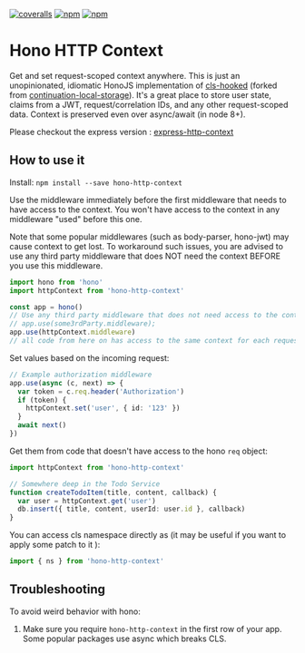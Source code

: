 [![coveralls](https://img.shields.io/coveralls/skonves/hono-http-context.svg)](https://coveralls.io/github/skonves/hono-http-context)
[![npm](https://img.shields.io/npm/v/hono-http-context.svg)](https://www.npmjs.com/package/hono-http-context)
[![npm](https://img.shields.io/npm/dm/hono-http-context.svg)](https://www.npmjs.com/package/hono-http-context)

# Hono HTTP Context

Get and set request-scoped context anywhere. This is just an unopinionated, idiomatic HonoJS implementation of [cls-hooked](https://github.com/Jeff-Lewis/cls-hooked) (forked from [continuation-local-storage](https://www.npmjs.com/package/continuation-local-storage)). It's a great place to store user state, claims from a JWT, request/correlation IDs, and any other request-scoped data. Context is preserved even over async/await (in node 8+).

Please checkout the express version : [express-http-context](https://github.com/skonves/express-http-contexts)

## How to use it

Install: `npm install --save hono-http-context`

Use the middleware immediately before the first middleware that needs to have access to the context.
You won't have access to the context in any middleware "used" before this one.

Note that some popular middlewares (such as body-parser, hono-jwt) may cause context to get lost.
To workaround such issues, you are advised to use any third party middleware that does NOT need the context
BEFORE you use this middleware.

```ts
import hono from 'hono'
import httpContext from 'hono-http-context'

const app = hono()
// Use any third party middleware that does not need access to the context here, e.g.
// app.use(some3rdParty.middleware);
app.use(httpContext.middleware)
// all code from here on has access to the same context for each request
```

Set values based on the incoming request:

```ts
// Example authorization middleware
app.use(async (c, next) => {
  var token = c.req.header('Authorization')
  if (token) {
    httpContext.set('user', { id: '123' })
  }
  await next()
})
```

Get them from code that doesn't have access to the hono `req` object:

```ts
import httpContext from 'hono-http-context'

// Somewhere deep in the Todo Service
function createTodoItem(title, content, callback) {
  var user = httpContext.get('user')
  db.insert({ title, content, userId: user.id }, callback)
}
```

You can access cls namespace directly as (it may be useful if you want to apply some patch to it ):

```js
import { ns } from 'hono-http-context'
```

## Troubleshooting

To avoid weird behavior with hono:

1. Make sure you require `hono-http-context` in the first row of your app. Some popular packages use async which breaks CLS.
